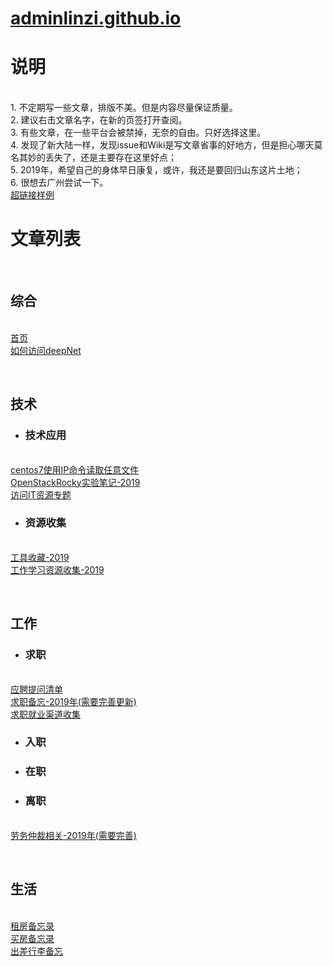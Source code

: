 # [adminlinzi.github.io](https://adminlinzi.github.io/)
<p><h1>说明</h1></p>
<br>1. 不定期写一些文章，排版不美。但是内容尽量保证质量。
<br>2. 建议右击文章名字，在新的页签打开查阅。
<br>3. 有些文章，在一些平台会被禁掉，无奈的自由。只好选择这里。
<br>4. 发现了新大陆一样，发现issue和Wiki是写文章省事的好地方，但是担心哪天莫名其妙的丢失了，还是主要存在这里好点；
<br>5. 2019年，希望自己的身体早日康复，或许，我还是要回归山东这片土地；
<br>6. 很想去广州尝试一下。
<br><a href="www.baidu.com" target="_blank">超链接样例</a>

<p><h1>文章列表</h1></p>
<br><h2>综合</h2>
<br><a href="https://adminlinzi.github.io/index.html" target="_blank">首页</a>
<br><a href="https://adminlinzi.github.io/page2.html" target="_blank">如何访问deepNet</a>

<br><h2>技术</h2>
- <h3>技术应用</h3>
<br><a href="https://github.com/adminlinzi/adminlinzi.github.io/blob/master/blog/technology/centos7使用IP命令读取任意文件.md" target="_blank">centos7使用IP命令读取任意文件</a>
<br><a href="https://github.com/adminlinzi/adminlinzi.github.io/blob/master/blog/technology/OpenStackRocky实验笔记-2019.docx" target="_blank">OpenStackRocky实验笔记-2019</a>
<br><a href="https://github.com/adminlinzi/adminlinzi.github.io/blob/master/blog/technology/访问IT资源专题.md" target="_blank">访问IT资源专题</a>

- <h3>资源收集</h3>
<br><a href="https://github.com/adminlinzi/adminlinzi.github.io/blob/master/blog/technology/工具收藏-2019.md" target="_blank">工具收藏-2019</a>
<br><a href="https://github.com/adminlinzi/adminlinzi.github.io/blob/master/blog/technology/工作学习资源收集-2019.md" target="_blank">工作学习资源收集-2019</a>

<br><h2>工作</h2>
- <h3>求职</h3>
<br><a href="https://github.com/adminlinzi/adminlinzi.github.io/blob/master/blog/getAJob/应聘提问清单.md" target="_blank">应聘提问清单</a>
<br><a href="https://github.com/adminlinzi/adminlinzi.github.io/blob/master/blog/getAJob/求职备忘-2019年(需要完善更新).md" target="_blank">求职备忘-2019年(需要完善更新)</a>
<br><a href="https://github.com/adminlinzi/adminlinzi.github.io/blob/master/blog/getAJob/求职就业渠道收集.md" target="_blank">求职就业渠道收集</a>

- <h3>入职</h3>
- <h3>在职</h3>
- <h3>离职</h3>
<br><a href="https://github.com/adminlinzi/adminlinzi.github.io/blob/master/blog/getAJob/劳务仲裁相关-2019年(需要完善).md" target="_blank">劳务仲裁相关-2019年(需要完善)</a>


<br><h2>生活</h2>
<br><a href="https://github.com/adminlinzi/adminlinzi.github.io/blob/master/blog/newLife/租房备忘录.md" target="_blank">租房备忘录</a>
<br><a href="https://github.com/adminlinzi/adminlinzi.github.io/blob/master/blog/newLife/买房备忘录.md" target="_blank">买房备忘录</a>
<br><a href="https://github.com/adminlinzi/adminlinzi.github.io/blob/master/blog/出差行李备忘.md" target="_blank">出差行李备忘</a>